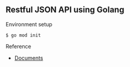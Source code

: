 Restful JSON API using Golang
--

Environment setup

    $ go mod init


Reference

- [Documents](https://thenewstack.io/make-a-restful-json-api-go/)
